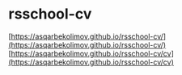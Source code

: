 # rsschool-cv

[https://asqarbekolimov.github.io/rsschool-cv/](https://asqarbekolimov.github.io/rsschool-cv/)
<br/>
[https://asqarbekolimov.github.io/rsschool-cv/cv](https://asqarbekolimov.github.io/rsschool-cv/cv)

